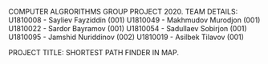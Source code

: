 COMPUTER ALGRORITHMS GROUP PROJECT 2020.
TEAM DETAILS:
U1810008 - Sayliev Fayziddin    (001)
U1810049 - Makhmudov Murodjon   (001)
U1810022 - Sardor Bayramov      (001)
U1810054 - Sadullaev Sobirjon   (001)
U1810095 - Jamshid Nuriddinov   (002)
U1810019 - Asilbek Tilavov      (001)

PROJECT TITLE: SHORTEST PATH FINDER IN MAP.